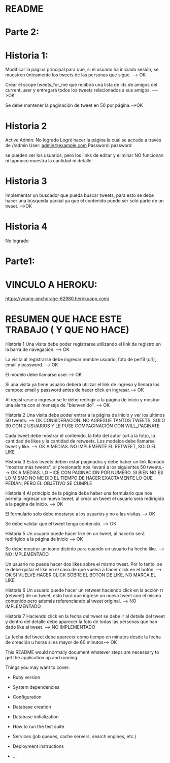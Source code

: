 # README

Parte 2:
========
Historia 1:
===========
Modificar la página principal para que, si el usuario ha iniciado sesión, se muestren
únicamente los tweets de las personas que sigue. --> OK

Crear el scope tweets_for_me que recibirá una lista de ids de amigos del current_user y
entregará todos los tweets relacionados a sus amigos. --->OK

Se debe mantener la paginación de tweet en 50 por página.-->OK

Historia 2
==========
Active Admin: No logrado 
Logré hacer la página la cual se accede a través de 
//admin
User: admin@example.com
Password: password

se pueden ver los usuarios, pero los links de editar y eliminar NO funcionan ni tapmoco muestra la cantidad ni detalle.

Historia 3
==========
Implementar un buscador que pueda buscar tweets, para esto se debe hacer una búsqueda
parcial ya que el contenido puede ser solo parte de un tweet.  -->OK

Historia 4
==========
No logrado









Parte1:
========

VINCULO A HEROKU:
=================
https://young-anchorage-62980.herokuapp.com/


RESUMEN QUE HACE ESTE TRABAJO ( Y QUE NO HACE)
===============================================

Historia 1
Una visita debe poder registrarse utilizando el link de registro en la barra de navegación.  -->  OK


La visita al registrarse debe ingresar nombre usuario, foto de perfil (url), email y password. -->  OK

El modelo debe llamarse user.-->  OK

Si una visita ya tiene usuario deberá utilizar el link de ingreso y llenará los campos: email y password antes de hacer click en ingresar.-->  OK

Al registrarse o ingresar se le debe redirigir a la página de inicio y mostrar una alerta con el mensaje de "bienvenido". -->  OK

Historia 2
Una visita debe poder entrar a la página de inicio y ver los últimos 50 tweets. -->  OK CONSIDERACION: NO AGREGUE TANTOS TWEETS, SOLO 30 CON 2 USUARIOS Y LE PUSE COMPAGINACIÓN CON WILL_PAGINATE

Cada tweet debe mostrar el contenido, la foto del autor (url a la foto), la cantidad de likes y la cantidad de retweets.
Los modelos debe llamarse tweet y like. -->  OK A MEDIAS. NO IMPLEMENTÉ EL RETWEET, SOLO EL LIKE

Historia 3
Estos tweets deben estar paginados y debe haber un link llamado "mostrar más tweets", al presionarlo nos llevará a los siguientes 50 tweets.-->  OK A MEDIAS. LO HICE CON PAGINACION POR NUMERO. SI BIEN NO ES LO MISMO NO ME DIO EL TIEMPO DE HACER EXACTAMENTE LO QUE PEDÍAN, PERO EL OBJETIVO SE CUMPLE

Historia 4
Al principio de la página debe haber una formulario que nos permita ingresar un nuevo tweet, al crear un tweet el usuario será redirigido a la página de inicio. --> OK

El formulario solo debe mostarse a los usuarios y no a las visitas.--> OK

Se debe validar que el tweet tenga contenido. --> OK

Historia 5
Un usuario puede hacer like en un tweet, al hacerlo será redirigido a la página de inicio --> OK

Se debe mostrar un icono distinto para cuando un usuario ha hecho like. --> NO IMPLEMENTADO

Un usuario no puede hacer dos likes sobre el mismo tweet. Por lo tanto, se le debe quitar el like en el caso de que vuelva a hacer click en el botón. --> OK SI VUELVE HACER CLICK SOBRE EL BOTON DE LIKE, NO MARCA EL LIKE

Historia 6
Un usuario puede hacer un retweet haciendo click en la acción rt (retweet) de un tweet, esto hará que ingrese un nuevo tweet con el mismo contenido pero además referenciando al
tweet original. --> NO IMPLEMENTADO

Historia 7
Haciendo click en la fecha del tweet se debe ir al detalle del tweet y dentro del detalle debe aparecer la foto de todas las personas que han dado like al tweet. --> NO IMPLEMENTADO

La fecha del tweet debe aparecer como tiempo en minutos desde la fecha de creación u horas si es mayor de 60 minutos--> OK










This README would normally document whatever steps are necessary to get the
application up and running.

Things you may want to cover:

* Ruby version

* System dependencies

* Configuration

* Database creation

* Database initialization

* How to run the test suite

* Services (job queues, cache servers, search engines, etc.)

* Deployment instructions

* ...
